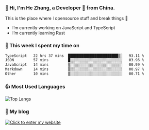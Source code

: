 ### 👋 Hi, I'm He Zhang, a Developer 🚀 from China.

This is the place where I opensource stuff and break things :rofl:

- I’m currently working on JavaScript and TypeScript
- I’m currently learning Rust

### 💪 This week I spent my time on 
<!--START_SECTION:waka-->

```txt
TypeScript   22 hrs 37 mins  ███████████████████████▒░   93.11 %
JSON         57 mins         █░░░░░░░░░░░░░░░░░░░░░░░░   03.96 %
JavaScript   14 mins         ▒░░░░░░░░░░░░░░░░░░░░░░░░   00.99 %
Markdown     14 mins         ▒░░░░░░░░░░░░░░░░░░░░░░░░   00.97 %
Other        10 mins         ▒░░░░░░░░░░░░░░░░░░░░░░░░   00.71 %
```

<!--END_SECTION:waka-->

### 👍 Most Used Languages
[![Top Langs](https://github-readme-stats.vercel.app/api/top-langs/?username=zhanghecool&layout=compact)](https://zhanghe.cool)

### 🌈 My blog 
[![Click to enter my website](https://cdn.jsdelivr.net/gh/zhanghecool/assets/images/gif/zhanghecools.gif)](https://zhanghe.cool)
